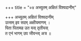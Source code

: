 +++
title = "०४ अच्युतम् अक्षितं विश्वदानीम्"

+++
अच्युतम् अक्षितं विश्वदानीम्  
उत्सम् इव सदम् अक्षीयमाणम् ।  
पिता पितामह उत यस् तृतीयस्  
त एनं भागम् उप जीवन्त्व् अत्र ॥